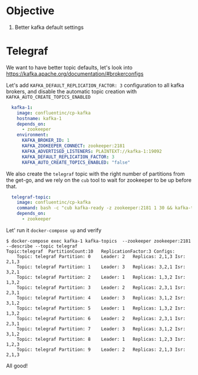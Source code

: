 # Objective

1. Better kafka default settings

# Telegraf

We want to have better topic defaults, let's look into https://kafka.apache.org/documentation/#brokerconfigs

Let's add `KAFKA_DEFAULT_REPLICATION_FACTOR: 3` configuration to all kafka brokers, and disable the automatic topic creation with `KAFKA_AUTO_CREATE_TOPICS_ENABLED`

```yml
  kafka-1:
    image: confluentinc/cp-kafka
    hostname: kafka-1
    depends_on:
      - zookeeper
    environment:
      KAFKA_BROKER_ID: 1
      KAFKA_ZOOKEEPER_CONNECT: zookeeper:2181
      KAFKA_ADVERTISED_LISTENERS: PLAINTEXT://kafka-1:19092
      KAFKA_DEFAULT_REPLICATION_FACTOR: 3
      KAFKA_AUTO_CREATE_TOPICS_ENABLED: "false"
```

We also create the `telegraf` topic with the right number of partitions from the get-go, and we rely on the `cub` tool to wait for zookeeper to be up before that.

```yml
  telegraf-topic:
    image: confluentinc/cp-kafka
    command: bash -c "cub kafka-ready -z zookeeper:2181 1 30 && kafka-topics --zookeeper zookeeper:2181 --create --topic telegraf --partitions 10 --replication-factor 3"
    depends_on:
      - zookeeper
```

Let' run it `docker-compose up` and verify

```
$ docker-compose exec kafka-1 kafka-topics  --zookeeper zookeeper:2181 --describe --topic telegraf
Topic:telegraf	PartitionCount:10	ReplicationFactor:3	Configs:
	Topic: telegraf	Partition: 0	Leader: 2	Replicas: 2,1,3	Isr: 2,1,3
	Topic: telegraf	Partition: 1	Leader: 3	Replicas: 3,2,1	Isr: 3,2,1
	Topic: telegraf	Partition: 2	Leader: 1	Replicas: 1,3,2	Isr: 1,3,2
	Topic: telegraf	Partition: 3	Leader: 2	Replicas: 2,3,1	Isr: 2,3,1
	Topic: telegraf	Partition: 4	Leader: 3	Replicas: 3,1,2	Isr: 3,1,2
	Topic: telegraf	Partition: 5	Leader: 1	Replicas: 1,3,2	Isr: 1,3,2
	Topic: telegraf	Partition: 6	Leader: 2	Replicas: 2,3,1	Isr: 2,3,1
	Topic: telegraf	Partition: 7	Leader: 3	Replicas: 3,1,2	Isr: 3,1,2
	Topic: telegraf	Partition: 8	Leader: 1	Replicas: 1,2,3	Isr: 1,2,3
	Topic: telegraf	Partition: 9	Leader: 2	Replicas: 2,1,3	Isr: 2,1,3
```

All good!


